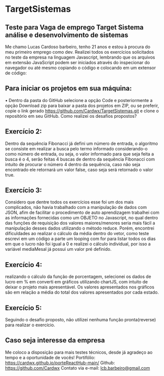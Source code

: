 # TargetSistemas
## Teste para Vaga de emprego Target Sistema análise e desenvolvimento de sistemas


Me chamo Lucas Cardoso barbeiro, tenho 21 anos e estou à procura do meu primeiro emprego como dev. Realizei todos os exercícios solicitados no teste da empresa na linguagem Javascript, lembrando que os arquivos em extensão JavaScript podem ser iniciados através do inspecionar do navegador ou até mesmo copiando o código e colocando em um extensor de código:

## Para iniciar os projetos em sua máquina:
•	Dentro da pasta do GitHub selecione a opção Code e posteriormente a opção Download zip para baixar a pasta dos projetos em ZIP, ou se preferir, copie o link gerado https://github.com/Cardwx/TargetSistemas.git e clone o repositório em seu GitHub.
Como realizei os desafios propostos? 

## Exercício 2:
Dentro da sequência Fibonacci já defini um número de entrada, o algoritmo se consiste em realizar a busca pelo termo informado considerando-o como número de entrada, ou seja, o valor informado para que seja feita a busca é o 4, serão feitas 4 buscas de dentro da sequência Fibonacci com intuito de procurar o número 4 dentro da sequência, caso não seja encontrado ele retornará um valor false, caso seja será retornado o valor true.

## Exercício 3:  
Considero que dentre todos os exercícios esse foi um dos mais complicados, não havia trabalhado com a manipulação de dados com JSON, afim de facilitar o procedimento de auto aprendizagem trabalhei com as informações fornecidas como um OBJETO no Javascript, no qual dentro das funções de requisição dos valores maiores/menores seria mais fácil a manipulação desses dados utilizando o método reduce.
Porém, encontrei dificuldades ao realizar o cálculo da média dentro do vetor, como teste escrevi em um código a parte um looping com for para listar todos os dias em que o lucro não foi igual a 0 e realizei o cálculo individual, por isso a variável mediaMesal já possui um valor pré definido. 

## Exercício 4: 
realizando o cálculo da função de porcentagem, selecionei os dados de lucro em % em converti em gráficos utilizando chartJS, com intuito de deixar o projeto mais apresentável. Os valores apresentados nos gráficos são em relação a média do total dos valores apresentados por cada estado. 

## Exercício 5: 
Seguindo o desafio proposto, não utilizei nenhuma função pronta(reverse) para realizar o exercício. 

## Caso seja interesse da empresa

Me coloco a disposição para mais testes técnicos, desde já agradeço ao tempo e a oportunidade de vocês! 
Portifólio: https://cardwx.github.io/porteReactHub-main/
Github: https://github.com/Cardwx
Contato via e-mail: lcb.barbeiro@gmail.com

